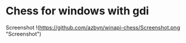 # Chess for windows with gdi

Screenshot
!(https://github.com/azbyn/winapi-chess/Screenshot.png "Screenshot")
